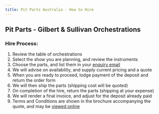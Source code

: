 ```yaml
---
title: Pit Parts Australia - How to Hire
---
```


## Pit Parts - Gilbert & Sullivan Orchestrations

### Hire Process:

1. Review the table of orchestrations
2. Select the show you are planning, and review the instruments
3. Choose the parts, and list them in your [enquiry email](mailto:enquiries@gspitparts.com)
4. We will advise on availability, and supply current pricing and a quote
5. When you are ready to proceed, lodge payment of the deposit and return the order form
6. We will then ship the parts (shipping cost will be quoted)
7. On completion of the hire, return the parts (shipping at your expense)
8. We will render a final invoice, and adjust for the deposit already paid
9. Terms and Conditions are shown in the brochure accompanying the quote, and may be [viewed online](PitParts_Terms)
